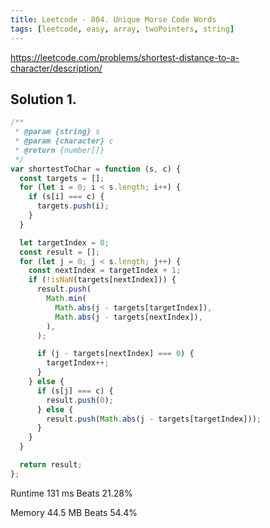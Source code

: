 ```yaml
---
title: Leetcode - 804. Unique Morse Code Words
tags: [leetcode, easy, array, twoPointers, string]
---
```


https://leetcode.com/problems/shortest-distance-to-a-character/description/

## Solution 1.

```js
/**
 * @param {string} s
 * @param {character} c
 * @return {number[]}
 */
var shortestToChar = function (s, c) {
  const targets = [];
  for (let i = 0; i < s.length; i++) {
    if (s[i] === c) {
      targets.push(i);
    }
  }

  let targetIndex = 0;
  const result = [];
  for (let j = 0; j < s.length; j++) {
    const nextIndex = targetIndex + 1;
    if (!isNaN(targets[nextIndex])) {
      result.push(
        Math.min(
          Math.abs(j - targets[targetIndex]),
          Math.abs(j - targets[nextIndex]),
        ),
      );

      if (j - targets[nextIndex] === 0) {
        targetIndex++;
      }
    } else {
      if (s[j] === c) {
        result.push(0);
      } else {
        result.push(Math.abs(j - targets[targetIndex]));
      }
    }
  }

  return result;
};
```

Runtime
131 ms
Beats
21.28%

Memory
44.5 MB
Beats
54.4%

